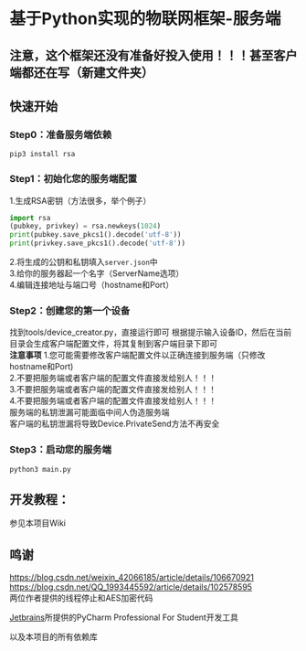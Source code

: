 # 基于Python实现的物联网框架-服务端
## 注意，这个框架还没有准备好投入使用！！！甚至客户端都还在写（新建文件夹）
## 快速开始
### Step0：准备服务端依赖
```shell
pip3 install rsa
```
### Step1：初始化您的服务端配置
1.生成RSA密钥（方法很多，举个例子）
```python
import rsa
(pubkey, privkey) = rsa.newkeys(1024)
print(pubkey.save_pkcs1().decode('utf-8'))
print(privkey.save_pkcs1().decode('utf-8'))
```
2.将生成的公钥和私钥填入`server.json`中  
3.给你的服务器起一个名字（ServerName选项）  
4.编辑连接地址与端口号（hostname和Port）
### Step2：创建您的第一个设备
找到tools/device_creator.py，直接运行即可
根据提示输入设备ID，然后在当前目录会生成客户端配置文件，将其复制到客户端目录下即可  
**注意事项**
1.您可能需要修改客户端配置文件以正确连接到服务端（只修改hostname和Port)  
2.不要把服务端或者客户端的配置文件直接发给别人！！！  
3.不要把服务端或者客户端的配置文件直接发给别人！！！  
4.不要把服务端或者客户端的配置文件直接发给别人！！！  
服务端的私钥泄漏可能面临中间人伪造服务端  
客户端的私钥泄漏将导致Device.PrivateSend方法不再安全  
### Step3：启动您的服务端
```shell
python3 main.py
```
## 开发教程：  
参见本项目Wiki

## 鸣谢
https://blog.csdn.net/weixin_42066185/article/details/106670921  
https://blog.csdn.net/QQ_1993445592/article/details/102578595  
两位作者提供的线程停止和AES加密代码

[Jetbrains](https://www.jetbrains.com/)所提供的PyCharm Professional For Student开发工具

以及本项目的所有依赖库
